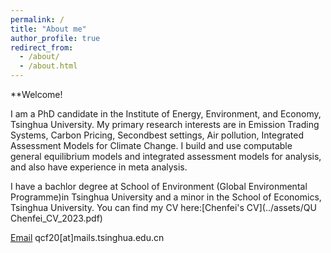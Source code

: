 ```yaml
---
permalink: /
title: "About me"
author_profile: true
redirect_from: 
  - /about/
  - /about.html
---
```


**Welcome! 

I am a PhD candidate in the Institute of Energy, Environment, and Economy, Tsinghua University. My primary research interests are in Emission Trading Systems, Carbon Pricing, Secondbest settings, Air pollution, Integrated Assessment Models for Climate Change. I build and use computable general equilibrium models and integrated assessment models for analysis, and also have experience in meta analysis.

I have a bachlor degree at School of Environment (Global Environmental Programme)in Tsinghua University and a minor in the School of Economics, Tsinghua University. You can find my CV here:[Chenfei's CV](../assets/QU Chenfei_CV_2023.pdf)

[Email](mailto:qcf20@mails.tsinghua.edu.cn) qcf20[at]mails.tsinghua.edu.cn 
